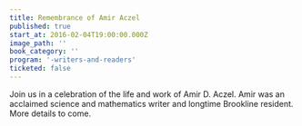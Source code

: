 ```yaml
---
title: Remembrance of Amir Aczel
published: true
start_at: 2016-02-04T19:00:00.000Z
image_path: ''
book_category: ''
program: '-writers-and-readers'
ticketed: false
---
```

Join us in a celebration of the life and work of Amir D. Aczel. Amir was an acclaimed science and mathematics writer and longtime Brookline resident. More details to come.